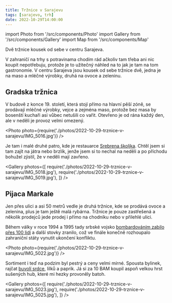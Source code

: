 ```yaml
---
title: Tržnice v Sarajevu
tags: [sarajevo, trh]
date: 2022-10-29T14:00:00
---
```


import Photo from '/src/components/Photo'
import Gallery from '/src/components/Gallery'
import Map from '/src/components/Map'

Dvě tržnice kousek od sebe v centru Sarajeva.

<!-- truncate -->

V zahraničí na trhy s potravinama chodím rád ačkoliv tam třeba ani nic koupit nepotřebuju, protože je to užitečný náhled na to jak je tam na tom gastronomie. V centru Sarajeva jsou kousek od sebe tržnice dvě, jedna je na maso a mléčné výrobky, druhá na ovoce a zeleninu.

## Gradska tržnica

V budově z konce 19. století, která stojí přímo na hlavní pěší zóně, se prodávají mléčné výrobky, vejce a zejména maso, protože bez masa by bosenští kuchaři asi vůbec netušili co vařit. Otevřeno je od rána každý den, ale v neděli je provoz velmi omezený.

<Photo photo={require('./photos/2022-10-29-trznice-v-sarajevu/IMG_5016.jpg')} />

Je tam i malé druhé patro, kde je restauarce [Srebrena školjka](https://www.tripadvisor.com/Restaurant_Review-g294450-d15029119-Reviews-Srebrena_Skoljka-Sarajevo_Sarajevo_Canton_Federation_of_Bosnia_and_Herzegovina.html). Chtěl jsem si tam zajít na játra nebo brzlík, jenže jsem si to nechal na neděli a po příchodu bohužel zjistil, že v neděli mají zavřeno.

<Gallery photos={[
require('./photos/2022-10-29-trznice-v-sarajevu/IMG_5018.jpg'),
require('./photos/2022-10-29-trznice-v-sarajevu/IMG_5019.jpg'),
]} />

<Map src="https://www.google.com/maps/embed?pb=!1m18!1m12!1m3!1d2876.8549797412443!2d18.4233655!3d43.8588344!2m3!1f0!2f0!3f0!3m2!1i1024!2i768!4f13.1!3m3!1m2!1s0x4758c935d56dd5cf%3A0x4b082f6dfb36d667!2sGradska%20tr%C5%BEnica%20Markale!5e0!3m2!1sen!2scz!4v1667576058857!5m2!1sen!2scz" />

## Pijaca Markale

Jen přes ulici a asi 50 metrů vedle je druhá tržnice, kde se prodává ovoce a zelenina, plus je tam ještě malá rybárna. Tržnice je pouze zastřešená a několik prodejců jede prodej i přímo na chodníku nebo v přilehlé ulici.

Během války v roce 1994 a 1995 tady srbské vojsko [bombardováním zabilo přes 100 lidí](https://en.wikipedia.org/wiki/Markale_massacres) a další stovky zranilo, což ve finále konečně rozhoupalo zahraniční státy vynutit ukončení konfliktu.

<Photo photo={require('./photos/2022-10-29-trznice-v-sarajevu/IMG_5022.jpg')} />

Sortiment i teď na podzim byl pestrý a ceny velmi mírné. Spousta bylinek, rajčat [buvolí srdce](https://titbit.cz/produkt/rajcata-buvoli-srdce/), lilků a paprik. Já si za 10 BAM koupil aspoň velkou hrst sušených hub, které mi hezky provoněly batoh.

<Gallery photos={[
require('./photos/2022-10-29-trznice-v-sarajevu/IMG_5023.jpg'),
require('./photos/2022-10-29-trznice-v-sarajevu/IMG_5025.jpg'),
]} />

<Map src="https://www.google.com/maps/embed?pb=!1m18!1m12!1m3!1d6563.5461930943175!2d18.419247675509805!3d43.85953827975388!2m3!1f0!2f0!3f0!3m2!1i1024!2i768!4f13.1!3m3!1m2!1s0x4758c8cf77db8d6f%3A0xfa84c4f9eb6de2ab!2sMarkale%20food%20market!5e0!3m2!1sen!2scz!4v1667575372973!5m2!1sen!2scz" />
